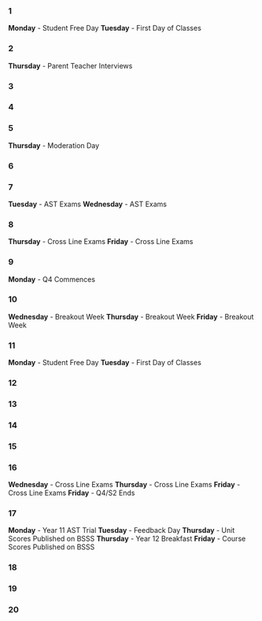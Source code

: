 ### 1
**Monday** - Student Free Day
**Tuesday** - First Day of Classes

### 2
**Thursday** - Parent Teacher Interviews

### 3

### 4

### 5
**Thursday** - Moderation Day

### 6

### 7
**Tuesday** - AST Exams
**Wednesday** - AST Exams

### 8

**Thursday** - Cross Line Exams
**Friday** - Cross Line Exams

### 9
**Monday** - Q4 Commences

### 10

**Wednesday** - Breakout Week
**Thursday** - Breakout Week
**Friday** - Breakout Week

### 11
**Monday** - Student Free Day
**Tuesday** - First Day of Classes

### 12

### 13

### 14

### 15

### 16
**Wednesday** - Cross Line Exams
**Thursday** - Cross Line Exams
**Friday** - Cross Line Exams
**Friday** - Q4/S2 Ends

### 17
**Monday** - Year 11 AST Trial
**Tuesday** - Feedback Day
**Thursday** - Unit Scores Published on BSSS
**Thursday** - Year 12 Breakfast
**Friday** - Course Scores Published on BSSS

### 18

### 19

### 20
